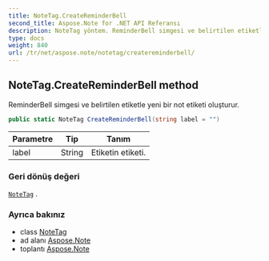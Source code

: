 ```yaml
---
title: NoteTag.CreateReminderBell
second_title: Aspose.Note for .NET API Referansı
description: NoteTag yöntem. ReminderBell simgesi ve belirtilen etiketle yeni bir not etiketi oluşturur.
type: docs
weight: 840
url: /tr/net/aspose.note/notetag/createreminderbell/
---
```

## NoteTag.CreateReminderBell method

ReminderBell simgesi ve belirtilen etiketle yeni bir not etiketi oluşturur.

```csharp
public static NoteTag CreateReminderBell(string label = "")
```

| Parametre | Tip | Tanım |
| --- | --- | --- |
| label | String | Etiketin etiketi. |

### Geri dönüş değeri

[`NoteTag`](../) .

### Ayrıca bakınız

* class [NoteTag](../)
* ad alanı [Aspose.Note](../../notetag/)
* toplantı [Aspose.Note](../../../)


